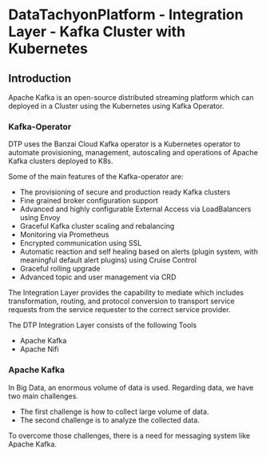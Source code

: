 # DataTachyonPlatform - Integration  Layer - Kafka Cluster with Kubernetes

## Introduction

Apache Kafka is an open-source distributed streaming platform which can deployed in a Cluster using the Kubernetes using Kafka Operator.

### Kafka-Operator
DTP uses the Banzai Cloud Kafka operator is a Kubernetes operator to automate provisioning, management, autoscaling and operations of Apache Kafka clusters deployed to K8s.

Some of the main features of the Kafka-operator are:

* The provisioning of secure and production ready Kafka clusters
* Fine grained broker configuration support
* Advanced and highly configurable External Access via LoadBalancers using Envoy
* Graceful Kafka cluster scaling and rebalancing
* Monitoring via Prometheus
* Encrypted communication using SSL
* Automatic reaction and self healing based on alerts (plugin system, with meaningful default alert plugins) using Cruise Control
* Graceful rolling upgrade
* Advanced topic and user management via CRD


The Integration Layer provides the capability to mediate which includes transformation, routing, and protocol conversion to transport service requests from the service requester to the correct service provider.

The DTP Integration Layer consists of the following Tools

* Apache Kafka
* Apache Nifi

### Apache Kafka

In Big Data, an enormous volume of data is used. Regarding data, we have two main challenges.
* The first challenge is how to collect large volume of data.
* The second challenge is to analyze the collected data. 

To overcome those challenges, there is a need for messaging system like Apache Kafka.

